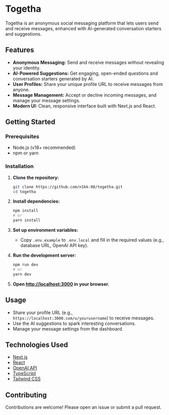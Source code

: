 # Togetha

Togetha is an anonymous social messaging platform that lets users send and receive messages, enhanced with AI-generated conversation starters and suggestions.

## Features

- **Anonymous Messaging:** Send and receive messages without revealing your identity.
- **AI-Powered Suggestions:** Get engaging, open-ended questions and conversation starters generated by AI.
- **User Profiles:** Share your unique profile URL to receive messages from anyone.
- **Message Management:** Accept or decline incoming messages, and manage your message settings.
- **Modern UI:** Clean, responsive interface built with Next.js and React.

## Getting Started

### Prerequisites

- Node.js (v18+ recommended)
- npm or yarn

### Installation

1. **Clone the repository:**
   ```bash
   git clone https://github.com/n1kk-08/togetha.git
   cd togetha
   ```

2. **Install dependencies:**
   ```bash
   npm install
   # or
   yarn install
   ```

3. **Set up environment variables:**
   - Copy `.env.example` to `.env.local` and fill in the required values (e.g., database URL, OpenAI API key).

4. **Run the development server:**
   ```bash
   npm run dev
   # or
   yarn dev
   ```

5. **Open [http://localhost:3000](http://localhost:3000) in your browser.**

## Usage

- Share your profile URL (e.g., `https://localhost:3000.com/u/yourusername`) to receive messages.
- Use the AI suggestions to spark interesting conversations.
- Manage your message settings from the dashboard.

## Technologies Used

- [Next.js](https://nextjs.org/)
- [React](https://react.dev/)
- [OpenAI API](https://platform.openai.com/)
- [TypeScript](https://www.typescriptlang.org/)
- [Tailwind CSS](https://tailwindcss.com/)

## Contributing

Contributions are welcome! Please open an issue or submit a pull request.


